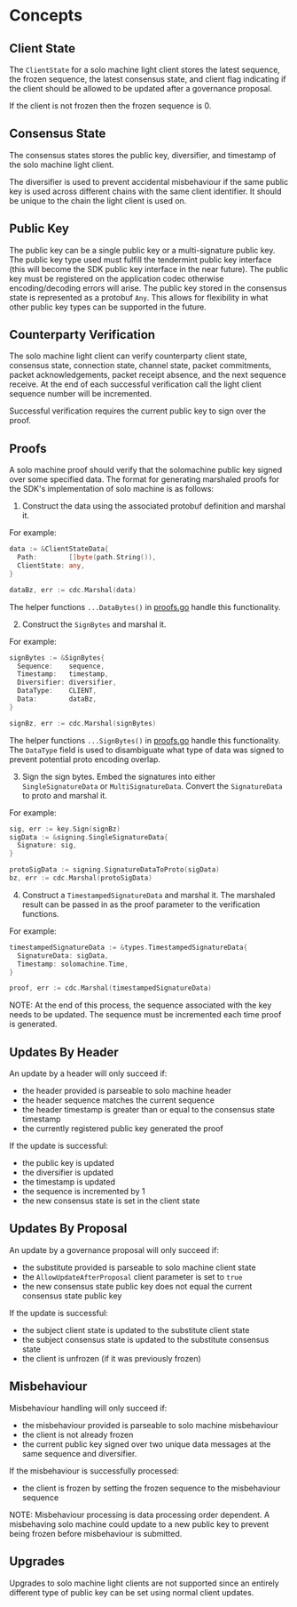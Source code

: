 <!--
order: 1
-->

# Concepts

## Client State

The `ClientState` for a solo machine light client stores the latest sequence, the frozen sequence,
the latest consensus state, and client flag indicating if the client should be allowed to be updated
after a governance proposal. 

If the client is not frozen then the frozen sequence is 0. 

## Consensus State

The consensus states stores the public key, diversifier, and timestamp of the solo machine light client. 

The diversifier is used to prevent accidental misbehaviour if the same public key is used across
different chains with the same client identifier. It should be unique to the chain the light client
is used on. 

## Public Key

The public key can be a single public key or a multi-signature public key. The public key type used
must fulfill the tendermint public key interface (this will become the SDK public key interface in the
near future). The public key must be registered on the application codec otherwise encoding/decoding 
errors will arise. The public key stored in the consensus state is represented as a protobuf `Any`. 
This allows for flexibility in what other public key types can be supported in the future. 
 
## Counterparty Verification

The solo machine light client can verify counterparty client state, consensus state, connection state,
channel state, packet commitments, packet acknowledgements, packet receipt absence, 
and the next sequence receive. At the end of each successful verification call the light
client sequence number will be incremented. 

Successful verification requires the current public key to sign over the proof.

## Proofs

A solo machine proof should verify that the solomachine public key signed
over some specified data. The format for generating marshaled proofs for
the SDK's implementation of solo machine is as follows:

1. Construct the data using the associated protobuf definition and marshal it.

For example:

```go
data := &ClientStateData{
  Path:        []byte(path.String()),
  ClientState: any,
}

dataBz, err := cdc.Marshal(data)
```

The helper functions `...DataBytes()` in [proofs.go](../types/proofs.go) handle this
functionality. 

2. Construct the `SignBytes` and marshal it.

For example:

```go
signBytes := &SignBytes{
  Sequence:    sequence,
  Timestamp:   timestamp,
  Diversifier: diversifier,
  DataType:    CLIENT,
  Data:        dataBz,
}

signBz, err := cdc.Marshal(signBytes)
```

The helper functions `...SignBytes()` in [proofs.go](../types/proofs.go) handle this functionality.
The `DataType` field is used to disambiguate what type of data was signed to prevent potential 
proto encoding overlap.

3. Sign the sign bytes. Embed the signatures into either `SingleSignatureData` or `MultiSignatureData`.
Convert the `SignatureData` to proto and marshal it.

For example:

```go
sig, err := key.Sign(signBz)
sigData := &signing.SingleSignatureData{
  Signature: sig,
}

protoSigData := signing.SignatureDataToProto(sigData)
bz, err := cdc.Marshal(protoSigData)
```

4. Construct a `TimestampedSignatureData` and marshal it. The marshaled result can be passed in 
as the proof parameter to the verification functions.

For example:

```go
timestampedSignatureData := &types.TimestampedSignatureData{
  SignatureData: sigData,
  Timestamp: solomachine.Time,
}

proof, err := cdc.Marshal(timestampedSignatureData)
```

NOTE: At the end of this process, the sequence associated with the key needs to be updated. 
The sequence must be incremented each time proof is generated. 

## Updates By Header

An update by a header will only succeed if:

- the header provided is parseable to solo machine header
- the header sequence matches the current sequence
- the header timestamp is greater than or equal to the consensus state timestamp
- the currently registered public key generated the proof

If the update is successful:

- the public key is updated
- the diversifier is updated
- the timestamp is updated
- the sequence is incremented by 1
- the new consensus state is set in the client state 

## Updates By Proposal

An update by a governance proposal will only succeed if:

- the substitute provided is parseable to solo machine client state
- the `AllowUpdateAfterProposal` client parameter is set to `true`
- the new consensus state public key does not equal the current consensus state public key

If the update is successful:

- the subject client state is updated to the substitute client state
- the subject consensus state is updated to the substitute consensus state
- the client is unfrozen (if it was previously frozen)

## Misbehaviour

Misbehaviour handling will only succeed if:

- the misbehaviour provided is parseable to solo machine misbehaviour
- the client is not already frozen
- the current public key signed over two unique data messages at the same sequence and diversifier. 

If the misbehaviour is successfully processed:

- the client is frozen by setting the frozen sequence to the misbehaviour sequence

NOTE: Misbehaviour processing is data processing order dependent. A misbehaving solo machine
could update to a new public key to prevent being frozen before misbehaviour is submitted. 

## Upgrades

Upgrades to solo machine light clients are not supported since an entirely different type of 
public key can be set using normal client updates.

